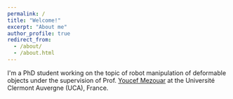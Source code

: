 ```yaml
---
permalink: /
title: "Welcome!"
excerpt: "About me"
author_profile: true
redirect_from: 
  - /about/
  - /about.html
---
```


I'm a PhD student working on the topic of robot manipulation of deformable objects under the supervision of Prof. [Youcef Mezouar](http://youcef-mezouar.wixsite.com/ymezouar) at the Université Clermont Auvergne (UCA), France.
